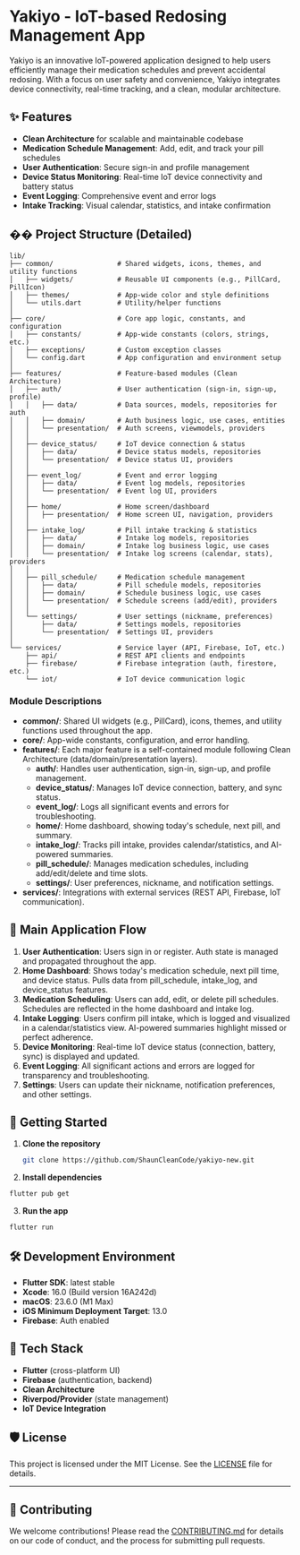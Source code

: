 # Yakiyo - IoT-based Redosing Management App

Yakiyo is an innovative IoT-powered application designed to help users efficiently manage their medication schedules and prevent accidental redosing. With a focus on user safety and convenience, Yakiyo integrates device connectivity, real-time tracking, and a clean, modular architecture.

## ✨ Features

- **Clean Architecture** for scalable and maintainable codebase
- **Medication Schedule Management**: Add, edit, and track your pill schedules
- **User Authentication**: Secure sign-in and profile management
- **Device Status Monitoring**: Real-time IoT device connectivity and battery status
- **Event Logging**: Comprehensive event and error logs
- **Intake Tracking**: Visual calendar, statistics, and intake confirmation

## ��️ Project Structure (Detailed)

```
lib/
├── common/                # Shared widgets, icons, themes, and utility functions
│   ├── widgets/           # Reusable UI components (e.g., PillCard, PillIcon)
│   ├── themes/            # App-wide color and style definitions
│   └── utils.dart         # Utility/helper functions
│
├── core/                  # Core app logic, constants, and configuration
│   ├── constants/         # App-wide constants (colors, strings, etc.)
│   ├── exceptions/        # Custom exception classes
│   └── config.dart        # App configuration and environment setup
│
├── features/              # Feature-based modules (Clean Architecture)
│   ├── auth/              # User authentication (sign-in, sign-up, profile)
│   │   ├── data/          # Data sources, models, repositories for auth
│   │   ├── domain/        # Auth business logic, use cases, entities
│   │   └── presentation/  # Auth screens, viewmodels, providers
│   │
│   ├── device_status/     # IoT device connection & status
│   │   ├── data/          # Device status models, repositories
│   │   └── presentation/  # Device status UI, providers
│   │
│   ├── event_log/         # Event and error logging
│   │   ├── data/          # Event log models, repositories
│   │   └── presentation/  # Event log UI, providers
│   │
│   ├── home/              # Home screen/dashboard
│   │   ├── presentation/  # Home screen UI, navigation, providers
│   │
│   ├── intake_log/        # Pill intake tracking & statistics
│   │   ├── data/          # Intake log models, repositories
│   │   ├── domain/        # Intake log business logic, use cases
│   │   └── presentation/  # Intake log screens (calendar, stats), providers
│   │
│   ├── pill_schedule/     # Medication schedule management
│   │   ├── data/          # Pill schedule models, repositories
│   │   ├── domain/        # Schedule business logic, use cases
│   │   └── presentation/  # Schedule screens (add/edit), providers
│   │
│   └── settings/          # User settings (nickname, preferences)
│       ├── data/          # Settings models, repositories
│       └── presentation/  # Settings UI, providers
│
└── services/              # Service layer (API, Firebase, IoT, etc.)
    ├── api/               # REST API clients and endpoints
    ├── firebase/          # Firebase integration (auth, firestore, etc.)
    └── iot/               # IoT device communication logic
```

### Module Descriptions
- **common/**: Shared UI widgets (e.g., PillCard), icons, themes, and utility functions used throughout the app.
- **core/**: App-wide constants, configuration, and error handling.
- **features/**: Each major feature is a self-contained module following Clean Architecture (data/domain/presentation layers).
  - **auth/**: Handles user authentication, sign-in, sign-up, and profile management.
  - **device_status/**: Manages IoT device connection, battery, and sync status.
  - **event_log/**: Logs all significant events and errors for troubleshooting.
  - **home/**: Home dashboard, showing today's schedule, next pill, and summary.
  - **intake_log/**: Tracks pill intake, provides calendar/statistics, and AI-powered summaries.
  - **pill_schedule/**: Manages medication schedules, including add/edit/delete and time slots.
  - **settings/**: User preferences, nickname, and notification settings.
- **services/**: Integrations with external services (REST API, Firebase, IoT communication).

## 🔄 Main Application Flow

1. **User Authentication**: Users sign in or register. Auth state is managed and propagated throughout the app.
2. **Home Dashboard**: Shows today's medication schedule, next pill time, and device status. Pulls data from pill_schedule, intake_log, and device_status features.
3. **Medication Scheduling**: Users can add, edit, or delete pill schedules. Schedules are reflected in the home dashboard and intake log.
4. **Intake Logging**: Users confirm pill intake, which is logged and visualized in a calendar/statistics view. AI-powered summaries highlight missed or perfect adherence.
5. **Device Monitoring**: Real-time IoT device status (connection, battery, sync) is displayed and updated.
6. **Event Logging**: All significant actions and errors are logged for transparency and troubleshooting.
7. **Settings**: Users can update their nickname, notification preferences, and other settings.

## 🚀 Getting Started

1. **Clone the repository**
    ```bash
    git clone https://github.com/ShaunCleanCode/yakiyo-new.git
    ```

2. **Install dependencies**
```bash
flutter pub get
```

3. **Run the app**
```bash
flutter run
```

## 🛠️ Development Environment

- **Flutter SDK**: latest stable
- **Xcode**: 16.0 (Build version 16A242d)
- **macOS**: 23.6.0 (M1 Max)
- **iOS Minimum Deployment Target**: 13.0
- **Firebase**: Auth enabled

## 🧰 Tech Stack

- **Flutter** (cross-platform UI)
- **Firebase** (authentication, backend)
- **Clean Architecture**
- **Riverpod/Provider** (state management)
- **IoT Device Integration**

## 🛡️ License

This project is licensed under the MIT License. See the [LICENSE](LICENSE) file for details.

---

## 🤝 Contributing

We welcome contributions! Please read the [CONTRIBUTING.md](CONTRIBUTING.md) for details on our code of conduct, and the process for submitting pull requests.
